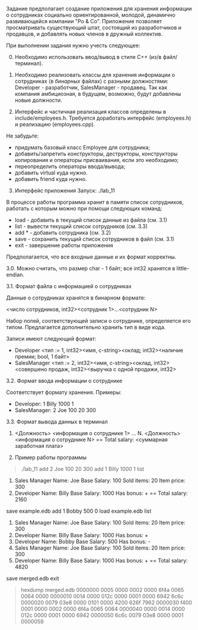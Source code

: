 Задание предполагает создание приложения для хранения информации о сотрудниках
социально ориентированной, молодой, динамично развивающейся компании "Po & Cо".
Приложение позволяет просматривать существующий штат, состоящий из
разработчиков и продавцов, и добавлять новых членов в дружный коллектив.

При выполнении задания нужно учесть следующee:

0. Необходимо использовать ввод/вывод в стиле C++ (из/в файл/терминал).

1. Необходимо реализовать классы для хранения информации о сотрудниках
(в _бинарных_ файлах) с разными должностями:
Developer - разработчик, SalesManager - продавец.
Так как компания амбициозная, в будущем, возможно, будут добавлены новые
должности.

2. Интерфейс и частичная реализация классов определены в include/employees.h.
Требуется доработать интерфейс (employees.h) и реализацию (employees.cpp).

Не забудьте:
* придумать базовый класс Employee для сотрудника;
* добавить/запретить конструкторы, деструкторы,
  конструкторы копирования и операторы присваивания,
  если это необходимо;
* переопределить операторы ввода/вывода;
* добавить virtual куда нужно.
* добавить friend куда нужно.

3. Интерфейс приложения
Запуск: ./lab_11

В процессе работы программа хранит в памяти список сотрудников,
работать с которым можно при помощи следующих команд:
* load <file-name> - добавить в текущий список данные из файла (см. 3.1)
* list - вывести текущий список сотрудников (см. 3.3)
* add <args>* - добавить сотрудника (см. 3.2)
* save <file-name> - сохранить текущий список сотрудников в файл (см. 3.1)
* exit - завершение работы приложения

Предполагается, что все входные данные и их формат корректны.

3.0. Можно считать, что размер char - 1 байт;
     все int32 хранятся в little-endian.

3.1. Формат файла с информацией о сотрудниках

Данные о сотрудниках хранятся в бинарном формате:

<число сотрудников, int32><сотрудник 1>...<coтрудник N>

Набор полей, соответствующей записи о сотруднике, определяется его типом.
Предлагается дополнительно хранить тип в виде кода.

Записи имеют следующий формат:
* Developer
<тип := 1, int32><имя, c-string><оклад; int32><наличие премии; bool, 1 байт>
* SalesManager
<тип := 2, int32><имя, c-string><оклад, int32><совершено продаж, int32><выручка с одной продажи, int32>

3.2. Формат ввода информации о сотруднике

Соответствует формату хранения. Примеры:
* Developer: 1 Billy 1000 1
* SalesManager: 2 Joe 100 20 300

3.3. Формат вывода данных в терминал

1. <Должность>
<информация о сотруднике 1>
...
N. <Должность>
<информация о сотруднике N>
== Total salary: <суммарная заработная плата>

4. Пример работы программы

> ./lab_11
add 2 Joe 100 20 300
add 1 Billy 1000 1
list
1. Sales Manager
Name: Joe
Base Salary: 100
Sold items: 20
Item price: 300
2. Developer
Name: Billy
Base Salary: 1000
Has bonus: +
== Total salary: 2160

save example.edb
add 1 Bobby 500 0
load example.edb
list
1. Sales Manager
Name: Joe
Base Salary: 100
Sold items: 20
Item price: 300
2. Developer
Name: Billy
Base Salary: 1000
Has bonus: +
3. Developer
Name: Bobby
Base Salary: 500
Has bonus: -
4. Sales Manager
Name: Joe
Base Salary: 100
Sold items: 20
Item price: 300
5. Developer
Name: Billy
Base Salary: 1000
Has bonus: +
== Total salary: 4820

save merged.edb
exit
> hexdump merged.edb
0000000 0005 0000 0002 0000 6f4a 0065 0064 0000
0000010 0014 0000 012c 0000 0001 0000 6942 6c6c
0000020 0079 03e8 0000 0101 0000 4200 626f 7962
0000030 f400 0001 0000 0002 0000 6f4a 0065 0064
0000040 0000 0014 0000 012c 0000 0001 0000 6942
0000050 6c6c 0079 03e8 0000 0001               
0000059